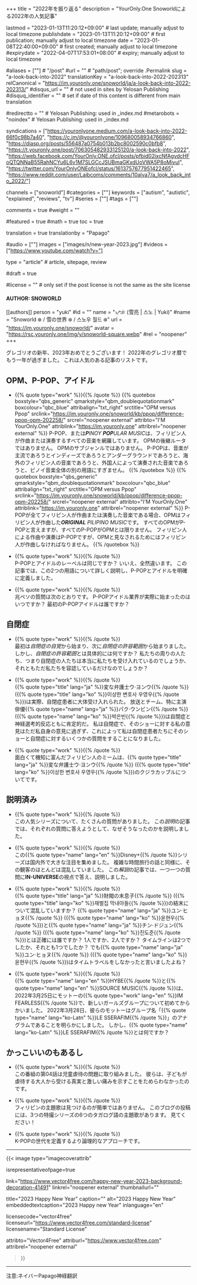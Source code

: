 +++
title = "2022年を振り返る"
description = "YourOnly.One Snoworldによる2022年の人気記事"

lastmod = "2023-01-13T11:20:12+09:00"                 # last update; manually adjust to local timezone
publishdate = "2023-01-13T11:20:12+09:00"             # first publication; manually adjust to local timezone
date = "2023-01-08T22:40:00+09:00"                    # first created; manually adjust to local timezone
#expirydate = "2022-04-07T17:53:01+08:00"              # expiry; manually adjust to local timezone

#aliases = [""]                                        # "/post"
#url = ""                                              # "path/post"; override .Permalink
slug = "a-look-back-into-2022"
translationKey = "a-look-back-into-2022-202313"
relCanonical = "https://im.youronly.one/snoworld/ja/a-look-back-into-2022-202313/"
#disqus_url = ""                                       # not used in sites by Yelosan Publishing
#disquq_identifier = ""                                # set if date of this content is different from main translation

#redirectto = ""                                       # Yelosan Publishing: used in _index.md
#metarobots = "noindex"                                # Yelosan Publishing: used in _index.md

syndications = ["https://youronlyone.medium.com/a-look-back-into-2022-66f0c98b7a40", "https://c.im/@youronlyone/109680058934766860", "https://diasp.org/posts/556487a0754b013b2bc8002590c0bfb8", "https://t.youronly.one/post/706305482933125120/a-look-back-into-2022", "https://web.facebook.com/YourOnly.ONE.ofcl/posts/pfbid02ixcNfAgvdcHFoQTQNNaB55RahNCYu6L6v1M7SLGCcJSUBmaGKxdUoVWA5P8oMivul", "https://twitter.com/YourOnlyONEofcl/status/1613757677951422465", "https://www.reddit.com/user/Laibcoms/comments/10alva7/a_look_back_into_2022/"]

channels = ["snoworld"]
#categories = [""]
keywords = ["autism", "autistic", "explained", "reviews", "tv"]
#series = [""]
#tags = [""]

comments = true
#weight = ""

#featured = true
#math = true
toc = true

translation = true
translationby = "Papago"

#audio = [""]
images = ["images/n/new-year-2023.jpg"]
#videos = ["https://www.youtube.com/watch?v="]

type = "article"                                             # article, sitepage, review

#draft = true

#license = ""                                          # only set if the post license is not the same as the site license

#### AUTHOR: SNOWORLD ####
[[authors]]
  person = "yuki"
  #id = ""
  name = "ᜌᜓᜃᜒ (雪亮 | 스노 | Yuki)"
  #name = "Snoworld ❄️ / 雪の世界 ❄️ / 스노우 월드 ❄️"
  url = "https://im.youronly.one/snoworld/"
  avatar = "https://rsc.youronly.one/img/y/snoworld-square.webp"
  #rel = "noopener"
+++

グレゴリオの新年、2023年おめでとうございます！ 2022年のグレゴリオ暦でもう一年が過ぎました。 これは人気のある記事のリストです。

<!--more-->

## OPM、P-POP、アイドル

- {{% quote type="work" %}}[](ppop-vs-opm){{% /quote %}}
{{% quotebox boxstyle="qbs_generic" qmarkstyle="qbm_doublequotationmark" boxcolour="qbc_blue" attribalign="txt_right" srctitle="OPM versus Ppop" srclink="https://im.youronly.one/snoworld/kb/ppop/difference-ppop-opm-202258/" srcrel="noopener external" attribto="I'M YourOnly.One" attriblink="https://im.youronly.one" attribrel="noopener external" %}}
<span lang="en-PH">P-POP</span>、または<span lang="en-PH">***P**INOY **POP**ULAR MUSIC*</span>は、フィリピン人が作曲または演奏するすべての音楽を網羅しています。 <span lang="en-PH">OPM</span>の後継ルータではありません。 <span lang="en-PH">OPM</span>のサブジャンルではありません。 <span lang="en-PH">P-POP</span>は、音楽が主流であろうとインディーズであろうとアンダーグラウンドであろうと、海外のフィリピン人の音楽であろうと、外国人によって演奏された音楽であろうと、ピノイ音楽全体の別の用語にすぎません。
{{% /quotebox %}}
{{% quotebox boxstyle="qbs_generic" qmarkstyle="qbm_doublequotationmark" boxcolour="qbc_blue" attribalign="txt_right" srctitle="OPM versus Ppop" srclink="https://im.youronly.one/snoworld/kb/ppop/difference-ppop-opm-202258/" srcrel="noopener external" attribto="I'M YourOnly.One" attriblink="https://im.youronly.one" attribrel="noopener external" %}}
<span lang="en-PH">P-POP</span>が全てフィリピン人が作曲または演奏した音楽である場合、<span lang="en-PH">OPM</span>はフィリピン人が作曲した<span lang="en-PH">***ORIGINAL** PILIPINO MUSIC*</span>です。 すべての<span lang="en-PH">OPM</span>が<span lang="en-PH">P-POP</span>と言えますが、すべての<span lang="en-PH">P-POP</span>が<span lang="en-PH">OPM</span>とは限りません。 フィリピン人による作曲や演奏は<span lang="en-PH">P-POP</span>ですが、<span lang="en-PH">OPM</span>と見なされるためにはフィリピン人が作曲しなければなりません。
{{% /quotebox %}}

- {{% quote type="work" %}}[](ppop-vs-idols){{% /quote %}}\
  <span lang="en-PH">P-POP</span>とアイドルのレーベルは同じですか？ いいえ、全然違います。 この記事では、この2つの用語について詳しく説明し、<span lang="en-PH">P-POP</span>とアイドルを明確に定義しました。

- {{% quote type="work" %}}[](ppop-idols){{% /quote %}}\
  兆ペソの質問は次のとおりです。 <span lang="en-PH">P-POP</span>アイドル業界が実際に始まったのはいつですか？ 最初の<span lang="en-PH">P-POP</span>アイドルは誰ですか？

## 自閉症

- {{% quote type="work" %}}[](20220717-what-is-autism-acceptance){{% /quote %}}\
  最初は*自閉症の自覚*から始まり、次に*自閉症の許容範囲*から始まりました。 しかし、*自閉症の許容範囲*とは具体的には何ですか？ 私たちの周りの人たち、つまり自閉症の人たちは本当に私たちを受け入れているのでしょうか、それともただ私たちを容認しているだけなのでしょうか？

- {{% quote type="work" %}}[](20220920-extraordinary-attorney-woo-and-autism){{% /quote %}}\
  {{% quote type="title" lang="ja" %}}変な弁護士ウ·ヨンウ{{% /quote %}} ({{% quote type="title" lang="ko" %}}이상한 변호사 우영우{{% /quote %}})は実際、自閉症患者に大体受け入れられた。 放送とチーム、特に主演俳優{{% quote type="name" lang="ja" %}}パク·ウンビン{{% /quote %}} ({{% quote type="name" lang="ko" %}}박은빈{{% /quote %}})は自閉症と神経選考的反応ともに肯定的だ。 私は自閉症で、そのショーに対する私の意見はただ私自身の意見に過ぎず、これによって私は自閉症患者たちにそのショーと自閉症に対するいくつかの質問をすることになりました。

- {{% quote type="work" %}}[](20220817-whale-couple-filipino-memes){{% /quote %}}\
  面白くて機知に富んだフィリピン人のミームは、{{% quote type="title" lang="ja" %}}変な弁護士ウ·ヨンウ{{% /quote %}} ({{% quote type="title" lang="ko" %}}이상한 변호사 우영우{{% /quote %}})のクジラカップルについてです。

## 説明済み

- {{% quote type="work" %}}[](20220211-all-of-us-are-dead-explained){{% /quote %}}\
  この人気シリーズについて、たくさんの質問がありました。 この*説明*の記事では、それぞれの質問に答えようとして、なぜそうなったのかを説明しました。

- {{% quote type="work" %}}[](20220426-grid-explained){{% /quote %}}\
  この{{% quote type="name" lang="en" %}}Disney+{{% /quote %}}シリーズは国内外で大きな注目を集めました。 複雑な時間旅行の話と同様に、その観客のほとんどは混乱していました。 この*解説*の記事では、一つ一つの質問に**IN-UNIVERSE**の視点で答え、説明しました。

- {{% quote type="work" %}}[](20221226-reborn-rich-explained){{% /quote %}}\
  {{% quote type="title" lang="ja" %}}財閥の末息子{{% /quote %}} ({{% quote type="title" lang="ko" %}}재벌집 막내아들{{% /quote %}})の結末について混乱していますか？ {{% quote type="name" lang="ja" %}}ユン·ヒョヌ{{% /quote %}} ({{% quote type="name" lang="ko" %}}윤현우{{% /quote %}})と{{% quote type="name" lang="ja" %}}チン·ドジュン{{% /quote %}} ({{% quote type="name" lang="ko" %}}진도준{{% /quote %}})とは正確には誰ですか？ 1人ですか、2人ですか？ タイムラインは2つでしたか、それとも1つでしたか？ でも{{% quote type="name" lang="ja" %}}ユン·ヒョヌ{{% /quote %}} ({{% quote type="name" lang="ko" %}}윤현우{{% /quote %}})はタイムトラベルをしなかったと言いましたよね？

- {{% quote type="work" %}}[](20220329-le-sserafim-the-name){{% /quote %}}\
  {{% quote type="name" lang="en" %}}HYBE{{% /quote %}}と{{% quote type="name" lang="en" %}}SOURCE MUSIC{{% /quote %}}は、2022年3月25日にモットーの{{% quote type="work" lang="en" %}}IM FEARLESS{{% /quote %}}で、新しいガールズグループについて初めてからかいました。 2022年3月28日、彼らのモットーはグループ名「{{% quote type="name" lang="ko-Latn" %}}LE SSERAFIM{{% /quote %}}」のアナグラムであることを明らかにしました。 しかし、{{% quote type="name" lang="ko-Latn" %}}LE SSERAFIM{{% /quote %}}とは何ですか？

## かっこいいのもあるし

- {{% quote type="work" %}}[](20220914-the-law-cafe-episode-04){{% /quote %}}\
  この番組の第04話は児童虐待の問題に取り組みました。 彼らは、子どもが虐待する大人から受ける真実と激しい痛みを示すことをためらわなかったのです。

- {{% quote type="work" %}}[](20220208-tagalog-tokusatsu-theme-songs){{% /quote %}}\
  フィリピンの主題歌は見つけるのが簡単ではありません。 このブログの投稿には、3つの特撮シリーズの6つのタガログ語の主題歌があります。 見てください！

- {{% quote type="work" %}}[](kpop-generations){{% /quote %}}\
  K-POPの世代を定義するより論理的なアプローチです。

---

{{< image
  type="imagecoverattrib"

  isrepresentativeofpage=true

  link="https://www.vector4free.com/happy-new-year-2023-background-decoration-41491"
  linkrel="noopener external"
  thumbnailurl=""

  title="2023 Happy New Year"
  caption=""
  alt="2023 Happy New Year"
  embeddedtextcaption="2023 Happy new Year"
  inlanguage="en"

  licensecode="vector4free"
  licenseurl="https://www.vector4free.com/standard-license"
  licensename="Standard License"

  attribto="Vector4Free"
  attriburl="https://www.vector4free.com"
  attribrel="noopener external"
>}}

---

注意:ネイバーPapago神経翻訳
